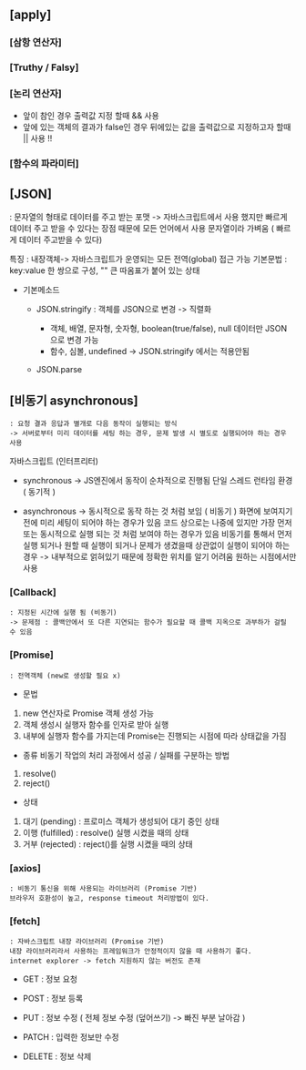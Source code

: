 ## [apply]

### [삼항 연산자]

### [Truthy / Falsy]

### [논리 연산자]
 - 앞이 참인 경우 출력값 지정 할때 && 사용
 - 앞에 있는 객체의 결과가 false인 경우 뒤에있는 값을 출력값으로 지정하고자 할때 || 사용 !!

### [함수의 파라미터]



## [JSON]
: 문자열의 형태로 데이터를 주고 받는 포맷 
    -> 자바스크립트에서 사용 했지만 
    빠르게 데이터 주고 받을 수 있다는 장점 때문에 모든 언어에서 사용 
    문자열이라 가벼움 ( 빠르게 데이터 주고받을 수 있다)

특징 : 내장객체-> 자바스크립트가 운영되는 모든 전역(global) 접근 가능
기본문법 : key:value 한 쌍으로 구성, "" 큰 따옴표가 붙어 있는 상태 

- 기본메소드
    - JSON.stringify : 객체를 JSON으로 변경 -> 직렬화
        - 객체, 배열, 문자형, 숫자형, boolean(true/false), null 데이터만 JSON 으로 변경 가능 
        - 함수, 심볼, undefined -> JSON.stringify 에서는 적용안됨

    - JSON.parse

## [비동기 asynchronous]
    : 요청 결과 응답과 별개로 다음 동작이 실행되는 방식
    -> 서버로부터 미리 데이터를 세팅 하는 경우, 문제 발생 시 별도로 실행되어야 하는 경우 사용

자바스크립트 (인터프리터) 
- synchronous -> JS엔진에서 동작이 순차적으로 진행됨 단일 스레드 런타임 환경
                ( 동기적 )

- asynchronous -> 동시적으로 동작 하는 것 처럼 보임 ( 비동기 )
                  화면에 보여지기 전에 미리 세팅이 되어야 하는 경우가 있음
                  코드 상으로는 나중에 있지만 가장 먼저 또는 동시적으로 실행 되는 것 처럼 보여야 하는 경우가 있음 
                  비동기를 통해서 먼저 실행 되거나 원할 때 실행이 되거나
                  문제가 생겼을때 상관없이 실행이 되어야 하는 경우 
                -> 내부적으로 얽혀있기 때문에 정확한 위치를 알기 어려움
                    원하는 시점에서만 사용

### [Callback]
    : 지정된 시간에 실행 됨 (비동기)
    -> 문제점 : 콜백안에서 또 다른 지연되는 함수가 필요할 때 콜백 지옥으로 과부하가 걸릴 수 있음


### [Promise]
    : 전역객체 (new로 생성할 필요 x)

- 문법 
1. new 연산자로 Promise 객체 생성 가능
2. 객체 생성시 실행자 함수를 인자로 받아 실행
3. 내부에 실행자 함수를 가지는데 Promise는 진행되는 시점에 따라 상태값을 가짐

- 종류 
비동기 작업의 처리 과정에서 성공 / 실패를 구분하는 방법
1. resolve()
2. reject()

- 상태
1. 대기 (pending) : 프로미스 객체가 생성되어 대기 중인 상태
2. 이행 (fulfilled) : resolve() 실행 시켰을 때의 상태
3. 거부 (rejected) : reject()를 실행 시켰을 때의 상태


### [axios]
    : 비동기 통신을 위해 사용되는 라이브러리 (Promise 기반)
    브라우저 호환성이 높고, response timeout 처리방법이 있다. 


### [fetch]
    : 자바스크립트 내장 라이브러리 (Promise 기반)
    내장 라이브러리라서 사용하는 프레임워크가 안정적이지 않을 때 사용하기 좋다.
    internet explorer -> fetch 지원하지 않는 버전도 존재 

- GET : 정보 요청 

- POST : 정보 등록 

- PUT : 정보 수정 ( 전체 정보 수정 (덮어쓰기) -> 빠진 부분 날아감 )
- PATCH : 입력한 정보만 수정 

- DELETE : 정보 삭제

